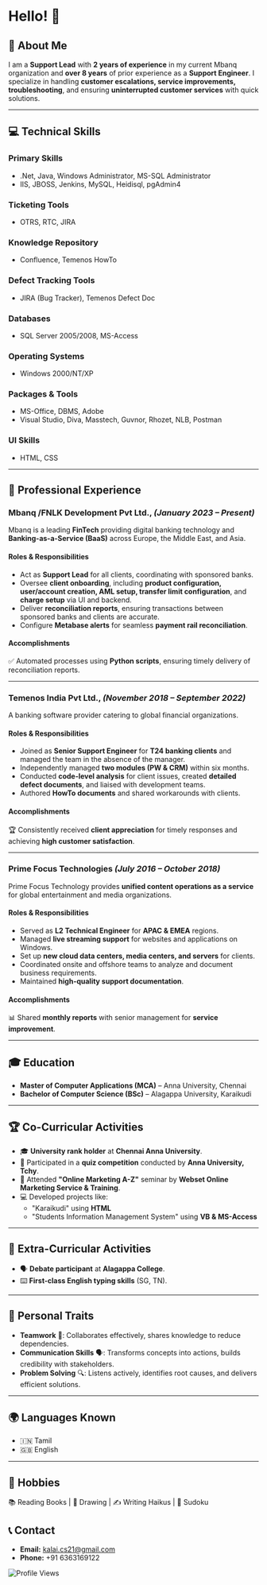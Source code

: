 # Hello! 👋

## 🚀 About Me
I am a **Support Lead** with **2 years of experience** in my current Mbanq organization and **over 8 years** of prior experience as a **Support Engineer**. I specialize in handling **customer escalations, service improvements, troubleshooting**, and ensuring **uninterrupted customer services** with quick solutions.

---

## 💻 Technical Skills

### Primary Skills
- .Net, Java, Windows Administrator, MS-SQL Administrator
- IIS, JBOSS, Jenkins, MySQL, Heidisql, pgAdmin4

### Ticketing Tools
- OTRS, RTC, JIRA

### Knowledge Repository
- Confluence, Temenos HowTo

### Defect Tracking Tools
- JIRA (Bug Tracker), Temenos Defect Doc

### Databases
- SQL Server 2005/2008, MS-Access

### Operating Systems
- Windows 2000/NT/XP

### Packages & Tools
- MS-Office, DBMS, Adobe
- Visual Studio, Diva, Masstech, Guvnor, Rhozet, NLB, Postman

### UI Skills
- HTML, CSS

---

## 📌 Professional Experience

### **Mbanq /FNLK Development Pvt Ltd.,** *(January 2023 – Present)*
Mbanq is a leading **FinTech** providing digital banking technology and **Banking-as-a-Service (BaaS)** across Europe, the Middle East, and Asia.

#### Roles & Responsibilities
- Act as **Support Lead** for all clients, coordinating with sponsored banks.
- Oversee **client onboarding**, including **product configuration, user/account creation, AML setup, transfer limit configuration**, and **charge setup** via UI and backend.
- Deliver **reconciliation reports**, ensuring transactions between sponsored banks and clients are accurate.
- Configure **Metabase alerts** for seamless **payment rail reconciliation**.

#### Accomplishments
✅ Automated processes using **Python scripts**, ensuring timely delivery of reconciliation reports.

---

### **Temenos India Pvt Ltd.,** *(November 2018 – September 2022)*
A banking software provider catering to global financial organizations.

#### Roles & Responsibilities
- Joined as **Senior Support Engineer** for **T24 banking clients** and managed the team in the absence of the manager.
- Independently managed **two modules (PW & CRM)** within six months.
- Conducted **code-level analysis** for client issues, created **detailed defect documents**, and liaised with development teams.
- Authored **HowTo documents** and shared workarounds with clients.

#### Accomplishments
🏆 Consistently received **client appreciation** for timely responses and achieving **high customer satisfaction**.

---

### **Prime Focus Technologies** *(July 2016 – October 2018)*
Prime Focus Technology provides **unified content operations as a service** for global entertainment and media organizations.

#### Roles & Responsibilities
- Served as **L2 Technical Engineer** for **APAC & EMEA** regions.
- Managed **live streaming support** for websites and applications on Windows.
- Set up **new cloud data centers, media centers, and servers** for clients.
- Coordinated onsite and offshore teams to analyze and document business requirements.
- Maintained **high-quality support documentation**.

#### Accomplishments
📊 Shared **monthly reports** with senior management for **service improvement**.

---

## 🎓 Education
- **Master of Computer Applications (MCA)** – Anna University, Chennai  
- **Bachelor of Computer Science (BSc)** – Alagappa University, Karaikudi

---

## 🏆 Co-Curricular Activities
- 🎓 **University rank holder** at **Chennai Anna University**.
- 🏅 Participated in a **quiz competition** conducted by **Anna University, Tchy**.
- 🎤 Attended **"Online Marketing A-Z"** seminar by **Webset Online Marketing Service & Training**.
- 💻 Developed projects like:
  - "Karaikudi" using **HTML**
  - "Students Information Management System" using **VB & MS-Access**

---

## 🎯 Extra-Curricular Activities
- 🗣 **Debate participant** at **Alagappa College**.
- ⌨️ **First-class English typing skills** (SG, TN).

---

## 🏅 Personal Traits
- **Teamwork** 🤝: Collaborates effectively, shares knowledge to reduce dependencies.
- **Communication Skills** 🗣: Transforms concepts into actions, builds credibility with stakeholders.
- **Problem Solving** 🔍: Listens actively, identifies root causes, and delivers efficient solutions.

---

## 🌍 Languages Known
- 🇮🇳 Tamil
- 🇬🇧 English

---

## 📖 Hobbies
📚 Reading Books | 🎨 Drawing | ✍️ Writing Haikus | 🧠 Sudoku

## 📞 Contact
- **Email:** kalai.cs21@gmail.com 
- **Phone:** +91 6363169122


![Profile Views](https://visitor-badge.laobi.icu/badge?page_id=Kalaiselvi21)

